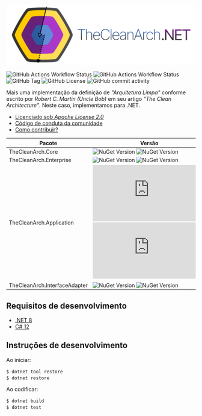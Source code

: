 ![The Clean Arch for .NET](docs/images/TheCleanArchBanner.png)

![GitHub Actions Workflow Status](https://img.shields.io/github/actions/workflow/status/Hibex-Solutions/TheCleanArch/ci.yaml?style=flat-square&logo=github&label=CI) ![GitHub Actions Workflow Status](https://img.shields.io/github/actions/workflow/status/Hibex-Solutions/TheCleanArch/cd.yaml?style=flat-square&logo=github&label=CD) ![GitHub Tag](https://img.shields.io/github/v/tag/Hibex-Solutions/TheCleanArch?include_prereleases&style=flat-square&logo=github) ![GitHub License](https://img.shields.io/github/license/Hibex-Solutions/TheCleanArch?style=flat-square&logo=apache) ![GitHub commit activity](https://img.shields.io/github/commit-activity/y/Hibex-Solutions/TheCleanArch?style=flat-square&logo=github&label=commits)



Mais uma implementação da definição de _"Arquitetura Limpa"_ conforme escrito por _Robert C. Martin (Uncle Bob)_ em seu artigo _"The Clean Architecture"_. Neste caso, implementamos para .NET.

* [Licenciado sob _Apache License 2.0_](LICENSE)
* [Código de conduta da comunidade](CODE_OF_CONDUCT.md)
* [Como contribuir?](CONTRIBUTING.md)

| Pacote | Versão |
| ------ | ----------------- |
| TheCleanArch.Core  | ![NuGet Version](https://img.shields.io/nuget/v/TheCleanArch.Core?style=flat-square&logo=nuget) ![NuGet Version](https://img.shields.io/nuget/vpre/TheCleanArch.Core?style=flat-square&logo=nuget) |
| TheCleanArch.Enterprise  | ![NuGet Version](https://img.shields.io/nuget/v/TheCleanArch.Enterprise?style=flat-square&logo=nuget) ![NuGet Version](https://img.shields.io/nuget/vpre/TheCleanArch.Enterprise?style=flat-square&logo=nuget) |
| TheCleanArch.Application  | ![NuGet Version](https://img.shields.io/nuget/v/TheCleanArch.Application?style=flat-square&logo=nuget) ![NuGet Version](https://img.shields.io/nuget/vpre/TheCleanArch.Application?style=flat-square&logo=nuget) |
| TheCleanArch.InterfaceAdapter  | ![NuGet Version](https://img.shields.io/nuget/v/TheCleanArch.InterfaceAdapter?style=flat-square&logo=nuget) ![NuGet Version](https://img.shields.io/nuget/vpre/TheCleanArch.InterfaceAdapter?style=flat-square&logo=nuget) |

## Requisitos de desenvolvimento

* [.NET 8](https://dotnet.microsoft.com/pt-br/download/dotnet/8.0)
* [C# 12](https://learn.microsoft.com/en-us/dotnet/csharp/whats-new/csharp-12)

## Instruções de desenvolvimento

Ao iniciar:
```sh
$ dotnet tool restore
$ dotnet restore
```

Ao codificar:
```sh
$ dotnet build
$ dotnet test
```
